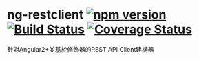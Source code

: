 ng-restclient [![npm version](https://badge.fury.io/js/ng-restclient.svg)](https://badge.fury.io/js/ng-restclient)
[![Build Status](https://travis-ci.org/XuPeiYao/ngRestClient.svg?branch=master)](https://travis-ci.org/XuPeiYao/ngRestClient) [![Coverage Status](https://coveralls.io/repos/github/XuPeiYao/ngRestClient/badge.svg?branch=master)](https://coveralls.io/github/XuPeiYao/ngRestClient?branch=master)
=====

針對Angular2+並基於修飾器的REST API Client建構器
